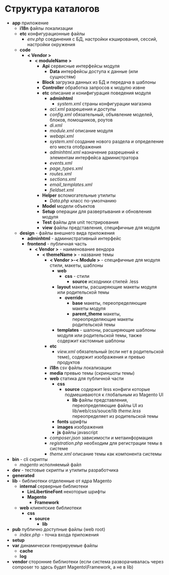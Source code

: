 # Структура каталогов

* **app** приложение
  * **i18n** файлы локализации
  * **etc** конфигурационные файлы
    * _env.php_ соединения с БД, настройки кэширования, сессий, настройки окружения
  * **code**
    * **&lt; Vendor &gt;**
      * **&lt; moduleName &gt;**
        * **Api** сервисные интерфейсы модуля
          * **Data** интерфейсы доступа к данные \(или сущностям\)
        * **Block** загрузка данных из БД и передача в шаблоны
        * **Controller** обработка запросов к модулю извне
        * **etc** описание и конифигурация поведения модуля
          * **adminhtml**
            * _system.xml_ страны конфигурации магазина
          * _acl.xml_ разрешения и доступы
          * _config.xml_ обязательный, объявление моделей, блоков, помощников, роутов
          * _di.xml_ 
          * _module.xml_ описание модуля
          * _webapi.xml_ 
          * _system.xml_ создание нового раздела и определение его места отображения
          * _adminhtml.xml_ назначение разрешений к элементам интерфейса администратора  
          * _events.xml_ 
          * _page\_types.xml_ 
          * _routes.xml_ 
          * _sections.xml_ 
          * _email\_templates.xml_ 
          * _fieldset.xml_ 
        * **Helper** вспомогательные утилиты
          * _Data.php_ класс по-умолчанию
        * **Model** модели объектов
        * **Setup** операции для развертывания и обновления модуля
        * **Test** файлы для unit тестрирования
        * **view** файлы представления, специфичные для модуля
  * **design** - файлы внешнего вида приложения
    * **adminhtml** - административный интерфейс
    * **frontend** - публичная часть
      * **&lt; Vendor &gt;** - наименование вендора
        * **&lt; themeName &gt;** - название темы
          * **&lt; Vendor &gt;-&lt; Module &gt;** - специфичные для модуля стили, макеты, шаблоны
            * **web** 
              * **css** - стили
                * **source** исходники стилей .less
            * **layout** макеты, расширяющие макеты модуля или родительской темы
              * **override**
                * **base** макеты, переопределяющие макеты модуля
                * **parent\_theme** макеты, переопределяющие макеты родительской темы
            * **templates** - шалоны, расширяющие шаблоны модуля или родительской темы, также содержит кастомные шаблоны
          * **etc**  
            * _view.xml_ обязательный \(если нет в родительской теме\), содержит изображения и превью продуктов
          * **i18n** csv файлы локализации   
          * **media** превью темы \(скриншоты темы\)
          * **web** статика для публичной части
            * **css** 
              * **source** содержит less конфиги которые подмешиваются к глобальным из Magento UI
                * **lib** файлы представления, переопределяющие файлы UI из lib/web/css/souce/lib 
                  _theme.less_ переопределяет из родительской темы
            * **fonts** шрифты
            * **images** изображения
            * **js** файлы javascript
          * _composer.json_ зависимости и метаинформация
          * _registration.php_ необходим для регистрации темы в системе
          * _theme.xml_ описание темы как компонента системы
* **bin** - cli скрипты
  * _magento_ исполняемый файл
* **dev** - тестовые скрипты и утилиты разработчика
* **generated**
* **lib** - библиотеки отделенные от ядра Magento
  * **internal** серверные библиотеки
    * **LinLibertineFont** некоторые шрифты
    * **Magento**
      * **Framework**
  * **web** клиентские библиотеки
    * **css**
      * **source**
        * **lib**
* **pub** публично доступные файлы \(web root\)
  * _index.php_ - точка входа приложения
* **setup**
* **var** динамически генерируемые файлы
  * **cache**
  * **log**
* **vendor** сторонние библиотеки \(если система разворачивалась через composer то здесь будет Magento\Framework, а не в lib\)



